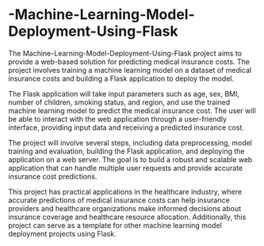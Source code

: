 # -Machine-Learning-Model-Deployment-Using-Flask 


The Machine-Learning-Model-Deployment-Using-Flask project aims to provide a web-based solution for predicting medical insurance costs. The project involves training a machine learning model on a dataset of medical insurance costs and building a Flask application to deploy the model.

The Flask application will take input parameters such as age, sex, BMI, number of children, smoking status, and region, and use the trained machine learning model to predict the medical insurance cost. The user will be able to interact with the web application through a user-friendly interface, providing input data and receiving a predicted insurance cost.

The project will involve several steps, including data preprocessing, model training and evaluation, building the Flask application, and deploying the application on a web server. The goal is to build a robust and scalable web application that can handle multiple user requests and provide accurate insurance cost predictions.

This project has practical applications in the healthcare industry, where accurate predictions of medical insurance costs can help insurance providers and healthcare organizations make informed decisions about insurance coverage and healthcare resource allocation. Additionally, this project can serve as a template for other machine learning model deployment projects using Flask.
